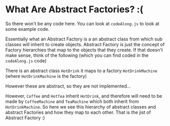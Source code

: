 # What Are Abstract Factories? :(

So there won't be any code here. You can look at `codeAlong.js` to look at some example code.

Essentially what an Abstract Factory is a an abstract class from which sub classes will inherit to create objects. Abstract Factory is just the concept of Factory hierarchies that map to the objects that they create. If that doesn't make sense, think of the following (which you can find coded in the `codeAlong.js` code)

There is an abstract class `HotDrink` it maps to a factory `HotDrinkMachine` (where `HotDrinkMachine` is the factory)

However these are abstract, so they are not implemented...

However, `Coffee` and `HotTea` inherit `HotDrink`, and therefore will need to be made by `CoffeeMachine` and `TeaMachine` which both inherit from `HotDrinkMachine`. So here we see this hierarchy of abstract classes and abstract Factories and how they map to each other. That is the jist of Abstract Factory :)
